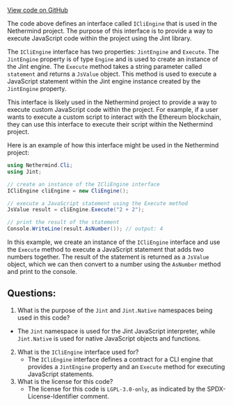 [View code on GitHub](https://github.com/nethermindeth/nethermind/Nethermind.Cli/ICliEngine.cs)

The code above defines an interface called `ICliEngine` that is used in the Nethermind project. The purpose of this interface is to provide a way to execute JavaScript code within the project using the Jint library. 

The `ICliEngine` interface has two properties: `JintEngine` and `Execute`. The `JintEngine` property is of type `Engine` and is used to create an instance of the Jint engine. The `Execute` method takes a string parameter called `statement` and returns a `JsValue` object. This method is used to execute a JavaScript statement within the Jint engine instance created by the `JintEngine` property. 

This interface is likely used in the Nethermind project to provide a way to execute custom JavaScript code within the project. For example, if a user wants to execute a custom script to interact with the Ethereum blockchain, they can use this interface to execute their script within the Nethermind project. 

Here is an example of how this interface might be used in the Nethermind project:

```csharp
using Nethermind.Cli;
using Jint;

// create an instance of the ICliEngine interface
ICliEngine cliEngine = new CliEngine();

// execute a JavaScript statement using the Execute method
JsValue result = cliEngine.Execute("2 + 2");

// print the result of the statement
Console.WriteLine(result.AsNumber()); // output: 4
```

In this example, we create an instance of the `ICliEngine` interface and use the `Execute` method to execute a JavaScript statement that adds two numbers together. The result of the statement is returned as a `JsValue` object, which we can then convert to a number using the `AsNumber` method and print to the console.
## Questions: 
 1. What is the purpose of the `Jint` and `Jint.Native` namespaces being used in this code?
   - The `Jint` namespace is used for the Jint JavaScript interpreter, while `Jint.Native` is used for native JavaScript objects and functions.
2. What is the `ICliEngine` interface used for?
   - The `ICliEngine` interface defines a contract for a CLI engine that provides a `JintEngine` property and an `Execute` method for executing JavaScript statements.
3. What is the license for this code?
   - The license for this code is `LGPL-3.0-only`, as indicated by the SPDX-License-Identifier comment.